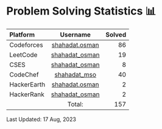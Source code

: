 # Problem Solving Statistics 📊 

| Platform | Username | Solved |
| :--- | :---: | -----------: |
| Codeforces | [shahadat.osman](https://codeforces.com/profile/shahadat.osman) | 86 |
| LeetCode | [shahadat_osman](https://leetcode.com/shahadat_osman) | 19 |
| CSES | [shahadat_osman](https://cses.fi/user/135904) | 8 |
| CodeChef | [shahadat_mso](https://www.codechef.com/users/shahadat_mso) | 40 |
| HackerEarth | [shahadat.osman](https://www.hackerearth.com/@shahadat.osman) | 2 |
| HackerRank | [shahadat_osman](https://www.hackerrank.com/shahadat_osman) | 2 |
|  | Total: | 157 |

Last Updated: 17 Aug, 2023
